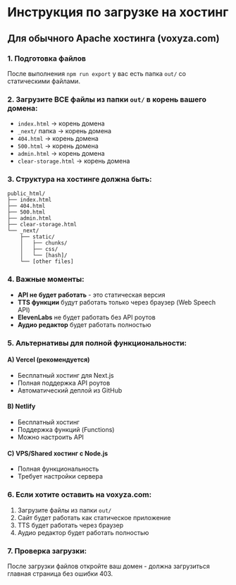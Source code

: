 # Инструкция по загрузке на хостинг

## Для обычного Apache хостинга (voxyza.com)

### 1. Подготовка файлов
После выполнения `npm run export` у вас есть папка `out/` со статическими файлами.

### 2. Загрузите ВСЕ файлы из папки `out/` в корень вашего домена:
- `index.html` → корень домена
- `_next/` папка → корень домена  
- `404.html` → корень домена
- `500.html` → корень домена
- `admin.html` → корень домена
- `clear-storage.html` → корень домена

### 3. Структура на хостинге должна быть:
```
public_html/
├── index.html
├── 404.html
├── 500.html
├── admin.html
├── clear-storage.html
└── _next/
    ├── static/
    │   ├── chunks/
    │   ├── css/
    │   └── [hash]/
    └── [other files]
```

### 4. Важные моменты:
- **API не будет работать** - это статическая версия
- **TTS функции** будут работать только через браузер (Web Speech API)
- **ElevenLabs** не будет работать без API роутов
- **Аудио редактор** будет работать полностью

### 5. Альтернативы для полной функциональности:

#### A) Vercel (рекомендуется)
- Бесплатный хостинг для Next.js
- Полная поддержка API роутов
- Автоматический деплой из GitHub

#### B) Netlify
- Бесплатный хостинг
- Поддержка функций (Functions)
- Можно настроить API

#### C) VPS/Shared хостинг с Node.js
- Полная функциональность
- Требует настройки сервера

### 6. Если хотите оставить на voxyza.com:
1. Загрузите файлы из папки `out/`
2. Сайт будет работать как статическое приложение
3. TTS будет работать через браузер
4. Аудио редактор будет работать полностью

### 7. Проверка загрузки:
После загрузки файлов откройте ваш домен - должна загрузиться главная страница без ошибки 403.
